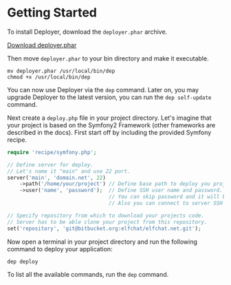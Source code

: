 # Getting Started

To install Deployer, download the `deployer.phar` archive.

[Download deployer.phar](http://deployer.org/deployer.phar)

Then move `deployer.phar` to your bin directory and make it executable.

~~~
mv deployer.phar /usr/local/bin/dep
chmod +x /usr/local/bin/dep
~~~

You can now use Deployer via the `dep` command. Later on, you may upgrade Deployer to the latest version, you can run the `dep self-update` command.

Next create a `deploy.php` file in your project directory. Let's imagine that your project is based on the Symfony2 Framework (other frameworks are described in the docs). First start off by including the provided Symfony recipe.

~~~ php
require 'recipe/symfony.php';

// Define server for deploy.
// Let's name it "main" and use 22 port.
server('main', 'domain.net', 22)
    ->path('/home/your/project') // Define base path to deploy you project.
    ->user('name', 'password');  // Define SSH user name and password.
                                 // You can skip password and it will be asked on deploy.
                                 // Also you can connect to server SSH via public keys and ssh config file.

// Specify repository from which to download your projects code.
// Server has to be able clone your project from this repository.
set('repository', 'git@bitbucket.org:elfchat/elfchat.net.git');
~~~

Now open a terminal in your project directory and run the following command to deploy your application:

~~~
dep deploy
~~~

To list all the available commands, run the `dep` command.
